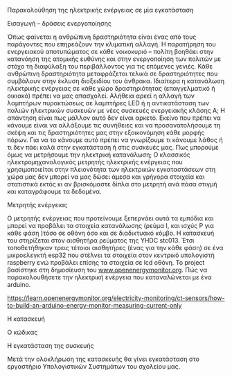 Παρακολούθηση της ηλεκτρικής ενέργειας σε μία εγκατάσταση 

Εισαγωγή – δράσεις ενεργοποίησης  

Όπως φαίνεται η ανθρώπινη δραστηριότητα είναι ένας από τους παράγοντες που επηρεάζουν την κλιματική αλλαγή.
Η παρατήρηση του ενεργειακού αποτυπώματος σε κάθε νοικοκυριό – πολίτη βοηθάει στην κατανόηση της ατομικής ευθύνης 
και στην ενεργοποίηση των πολιτών με στόχο τη διαφύλαξη του περιβάλλοντος για τις επόμενες γενιές.
Κάθε ανθρώπινη δραστηριότητα μεταφράζεται τελικά σε δραστηριότητες που συμβάλουν στην έκλυση διοξειδίου του άνθρακα.
Ιδιαίτερα η κατανάλωση ηλεκτρικής ενέργειας σε κάθε χώρο δραστηριότητας (επαγγελματικό ή οικιακό) πρέπει να μας απασχολεί.
Αλήθεια αρκεί η αλλαγή των λαμπτήρων πυρακτώσεως σε λαμπτήρες LED ή η αντικατάσταση των παλιών ηλεκτρικών συσκευών 
με νέες συσκευές ενεργειακής κλάσης Α;
Η απάντηση είναι πως μάλλον αυτό δεν είναι αρκετό. 
Εκείνο που πρέπει να κάνουμε είναι να αλλάξουμε τις συνήθειες και να προσανατολήσουμε τη σκέψη και τις δραστηριότητες μας στην εξοικονόμηση κάθε μορφής πόρων.
Για να το κάνουμε αυτό πρέπει να γνωρίζουμε τι κάνουμε λάθος ή τι δεν πάει καλά στην εγκατάσταση ή στις συσκευές μας. 
Πως μπορούμε όμως να μετρήσουμε την ηλεκτρική κατανάλωση;  Ο κλασσικός ηλεκτρομηχανολογικός μετρητής ηλεκτρικής ενέργειας που χρησιμοποιείται 
στην πλειονότητα των ηλεκτρικών εγκαταστάσεων στη χώρα μας δεν μπορεί να μας δώσει άμεσα και γρήγορα στοιχεία και στατιστικά εκτός κι αν βρισκόμαστε δίπλα στο μετρητή 
ανά πάσα στιγμή και καταγράφουμε τα δεδομένα.   

Μετρητής ενέργειας

Ο μετρητής ενέργειας που προτείνουμε ξεπερνάει αυτά τα εμπόδια και μπορεί να προβάλει τα στοιχεία κατανάλωσης (ρεύμα Ι, και ισχύς P για κάθε φάση )τόσο σε οθόνη όσο και σε διαδικτυακό κόμβο.
Η κατασκευή του στηρίζεται στον αισθητήρα ρεύματος της YHDC stc013. Έτσι τοποθετήθηκαν τρεις τέτοιοι αισθητήρες  (ένας για την κάθε φάση) σε ένα μικροελεγκτή esp32 
που στέλνει τα στοιχεία στον κεντρικό υπολογιστή raspberry ενώ προβάλει επίσης τα στοιχεία σε lcd οθόνη.
To project βασίστηκε στη δημοσίευση του www.openenergymonitor.org. Πώς να παρακολουθήσετε την ηλεκτρική ενέργεια που καταναλώνεται με ένα arduino. 

https://learn.openenergymonitor.org/electricity-monitoring/ct-sensors/how-to-build-an-arduino-energy-monitor-measuring-current-only 
 
Η κατασκευή

Ο κώδικας

Η εγκατάσταση της συσκευής 

Μετά την ολοκλήρωση της κατασκευής θα γίνει εγκατάσταση στο εργαστήριο Υπολογιστικών Συστημάτων του σχολείου μας.   
